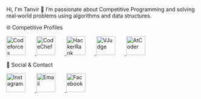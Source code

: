 Hi, I'm Tanvir 👋
I’m passionate about Competitive Programming and solving real‑world problems using algorithms and data structures.

🌐 Competitive Profiles
<p align="left"> <a href="https://codeforces.com/profile/iamtanvir2003" target="_blank" rel="noopener noreferrer"> <img src="https://codeforces.org/s/85710/images/codeforces-sponsored-by-ton.png" alt="Codeforces" width="50" height="50" style="margin-right: 25px;"/> </a> <a href="https://www.codechef.com/users/tanvir_156" target="_blank" rel="noopener noreferrer"> <img src="https://cdn.codechef.com/images/cc-logo.svg" alt="CodeChef" width="50" height="50" style="margin-right: 25px;"/> </a> <a href="https://www.hackerrank.com/profile/iamtanvir2003" target="_blank" rel="noopener noreferrer"> <img src="https://cdn4.iconfinder.com/data/icons/logos-and-brands/512/160_Hackerrank_logo_logos-512.png" alt="HackerRank" width="50" height="50" style="margin-right: 25px;"/> </a> <a href="https://vjudge.net/user/tanvir_156" target="_blank" rel="noopener noreferrer"> <img src="https://vjudge.net/static/images/logo.png" alt="VJudge" width="50" height="50" style="margin-right: 25px;"/> </a> <a href="https://atcoder.jp/users/tanvir_156" target="_blank" rel="noopener noreferrer"> <img src="https://img.atcoder.jp/assets/atcoder.png" alt="AtCoder" width="50" height="50" style="margin-right: 25px;"/> </a> </p>
📱 Social & Contact
<p align="left"> <a href="https://www.instagram.com/_tanvir.17_" target="_blank" rel="noopener noreferrer"> <img src="https://upload.wikimedia.org/wikipedia/commons/a/a5/Instagram_icon.png" alt="Instagram" width="50" height="50" style="margin-right: 25px;"/> </a> <a href="mailto:iamtanvir2003@gmail.com" target="_blank" rel="noopener noreferrer"> <img src="https://cdn-icons-png.flaticon.com/512/732/732200.png" alt="Email" width="50" height="50" style="margin-right: 25px;"/> </a> <a href="https://www.facebook.com/md.tanvirhasanchowdhury2003" target="_blank" rel="noopener noreferrer"> <img src="https://upload.wikimedia.org/wikipedia/commons/5/51/Facebook_f_logo_%282019%29.svg" alt="Facebook" width="50" height="50" style="margin-right: 25px;"/> </a> </p>
